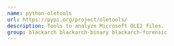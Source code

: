 ```yaml
---
name: python-oletools
url: https://pypi.org/project/oletools/
description: Tools to analyze Microsoft OLE2 files.
group: blackarch blackarch-binary blackarch-forensic
---
```

